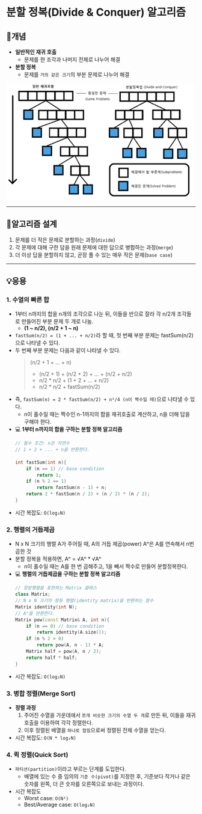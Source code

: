 # 분할 정복(Divide & Conquer) 알고리즘

## 📖개념
- <b>일반적인 재귀 호출</b>
    - 문제를 한 조각과 나머지 전체로 나누어 해결
- <b>분할 정복</b>
    - 문제를 `거의 같은 크기`의 부분 문제로 나누어 해결
    
![](imgs/1.PNG)
___
## 📐알고리즘 설계
1. 문제를 더 작은 문제로 분할하는 과정(`divide`)
2. 각 문제에 대해 구한 답을 원래 문제에 대한 답으로 병합하는 과정(`merge`)
3. 더 이상 답을 분할하지 않고, 곧장 풀 수 있는 매우 작은 문제(`base case`)
___
## 💡응용
### 1. 수열의 빠른 합
- 1부터 n까지의 합을 n개의 조각으로 나눈 뒤, 이들을 반으로 잘라 각 n/2개 조각들로 만들어진 부분 문제 두 개로 나눔.
    - <b>(1 ~ n/2), (n/2 + 1 ~ n)</b>
- `fastSum(n/2) = (1 + ... + n/2)`라 할 때, 첫 번째 부분 문제는 fastSum(n/2)으로 나타낼 수 있다.
- 두 번째 부분 문제는 다음과 같이 나타낼 수 있다.
    > (n/2 + 1 + ... + n)
    > - (n/2 + 1) + (n/2 + 2) + ... + (n/2 + n/2)
    > - n/2 * n/2 + (1 + 2 + ... + n/2)
    > - n/2 * n/2 + fastSum(n/2) 
- 즉, `fastSum(n) = 2 * fastSum(n/2) + n²/4 (n이 짝수일 때)`으로 나타낼 수 있다.
    - n이 홀수일 때는 짝수인 n-1까지의 합을 재귀호출로 계산하고, n을 더해 답을 구해야 한다.
- 💻 <b>1부터 n까지의 합을 구하는 분할 정복 알고리즘</b>
    ```c++
    // 필수 조건: n은 자연수
    // 1 + 2 + ... + n을 반환한다.

    int fastSum(int n){
        if (n == 1) // base condition
            return 1;
        if (n % 2 == 1)
            return fastSum(n - 1) + n;
        return 2 * fastSum(n / 2) + (n / 2) * (n / 2);
    }
    ```
- 시간 복잡도: `O(log₂N)`
### 2. 행렬의 거듭제곱
- N x N 크기의 행렬 A가 주어질 때, A의 거듭 제곱(power) Aⁿ은 A를 연속해서 n번 곱한 것
- 분할 정복을 적용하면, Aⁿ = √Aⁿ * √Aⁿ
    - n이 홀수일 때는 A를 한 번 곱해주고, 1을 빼서 짝수로 만들어 분할정복한다.
- 💻 <b>행렬의 거듭제곱을 구하는 분할 정복 알고리즘</b>
    ```c++
    // 정방행렬을 표현하는 Matrix 클래스
    class Matrix;
    // N x N 크기의 항등 행렬(identity matrix)을 반환하는 함수
    Matrix identity(int N);
    // Aⁿ을 반환한다.
    Matrix pow(const Matrix& A, int n){
        if (n == 0) // base condition
            return identity(A.size());
        if (n % 2 > 0)
            return pow(A, n - 1) * A;
        Matrix half = pow(A, n / 2);
        return half * half;
    }
    ```
- 시간 복잡도: `O(log₂N)`
### 3. 병합 정렬(Merge Sort)
- <b>정렬 과정</b>
    1. 주어진 수열을 가운데에서 `쪼개 비슷한 크기의 수열 두 개`로 만든 뒤, 이들을 재귀 호출을 이용하여 각각 정렬한다.
    2. 이후 정렬된 배열을 `하나로 합침`으로써 정렬된 전체 수열을 얻는다.
- 시간 복잡도: `O(N * log₂N)`
### 4. 퀵 정렬(Quick Sort)
- `파티션(partition)`이라고 부르는 단계를 도입한다.
    - 배열에 있는 수 중 임의의 `기준 수(pivot)`를 지정한 후, 기준보다 작거나 같은 숫자를 왼쪽, 더 큰 숫자를 오른쪽으로 보내는 과정이다.
- 시간 복잡도
    - Worst case: `O(N²)`
    - Best/Average case: `O(log₂N)`